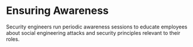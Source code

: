 # Ensuring Awareness

Security engineers run periodic awareness sessions to educate employees about social engineering attacks and security principles relevant to their roles.
